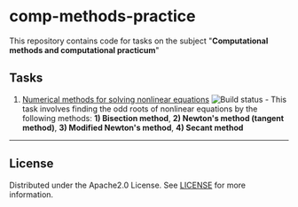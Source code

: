 # comp-methods-practice
This repository contains code for tasks on the subject "**Computational methods and computational practicum**" 
## Tasks
1. [Numerical methods for solving nonlinear equations](https://github.com/egor-shishkarev/comp-methods-practice/tree/NonlinearEquations/NonlinearEquations) ![Build status](https://img.shields.io/github/actions/workflow/status/egor-shishkarev/comp-methods-practice/CI.yml?branch=NonlinearEquations) - This task involves finding the odd roots of nonlinear equations by the following methods: **1) Bisection method**, **2) Newton's method (tangent method)**, **3) Modified Newton's method**, **4) Secant method**
---
## License
Distributed under the Apache2.0 License. See [LICENSE](https://github.com/egor-shishkarev/comp-methods-practice/blob/main/LICENSE) for more information.
